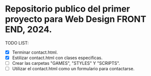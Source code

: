 # Repositorio publico del primer proyecto para Web Design FRONT END, 2024.


TODO LIST:
- [X] Terminar contact.html.
- [X] Estilizar contact.html con clases especificas.
- [ ] Crear las carpetas "GAMES", "STYLES" Y "SCRIPTS".
- [ ] Utilizar el contact.html como un formulario para contactarse.
